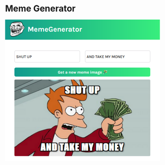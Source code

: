 # Meme Generator
![output](https://github.com/Ubaidullah13/Meme-Generator---React/blob/master/public/MemeGenerator.png?raw=true)
